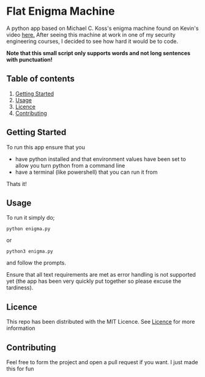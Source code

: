 # Flat Enigma Machine
A python app based on Michael C. Koss's enigma machine found on Kevin's video [here.](https://www.youtube.com/watch?v=UKbP3Rjxhy0) 
After seeing this machine at work in one of my security engineering courses, I decided to see how hard it would be to code.  
   
**Note that this small script only supports words and not long sentences with punctuation!**

## Table of contents
<ol>
    <li> <a href="#Getting-Started">Getting Started</a> </li>
    <li> <a href="#Usage">Usage</a> 
    <li> <a href="#Licence">Licence</a> 
    <li> <a href="#Contributing">Contributing</a> 
</ol>  

## Getting Started
To run this app ensure that you
- have python installed and that environment values have been set to allow you turn python from a command line  
- have a terminal (like powershell) that you can run it from  

Thats it!

## Usage
To run it simply do;  

```
python enigma.py
```

or

```
python3 enigma.py
```

and follow the prompts. 

Ensure that all text requirements are met as error handling is not supported yet (the app has been very quickly put together so please excuse the tardiness).  
  

## Licence  
This repo has been distributed with the MIT Licence. See [Licence](https://github.com/jnddao/flat-enigma-machine/blob/main/LICENSE) for more information  
  
  
## Contributing  
Feel free to form the project and open a pull request if you want. I just made this for fun